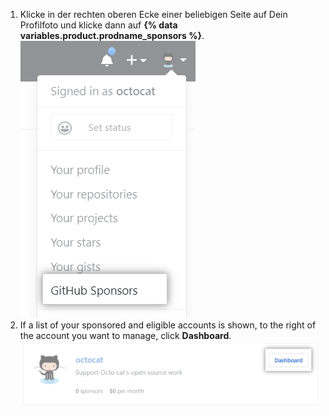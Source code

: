 1. Klicke in der rechten oberen Ecke einer beliebigen Seite auf Dein Profilfoto und klicke dann auf **{% data variables.product.prodname_sponsors %}**. ![Schaltfläche {% data variables.product.prodname_sponsors %}](/assets/images/help/sponsors/access-github-sponsors-dashboard.png)
2. If a list of your sponsored and eligible accounts is shown, to the right of the account you want to manage, click **Dashboard**. ![Schaltfläche „Developer sponsors dashboard" (Dashboard Entwickler-Sponsoren)](/assets/images/help/sponsors/dev-sponsors-dashboard-button.png)
